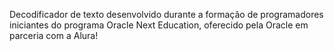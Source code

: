 Decodificador de texto desenvolvido durante a formação de programadores iniciantes do programa Oracle Next Education, oferecido pela Oracle em parceria com a Alura!
